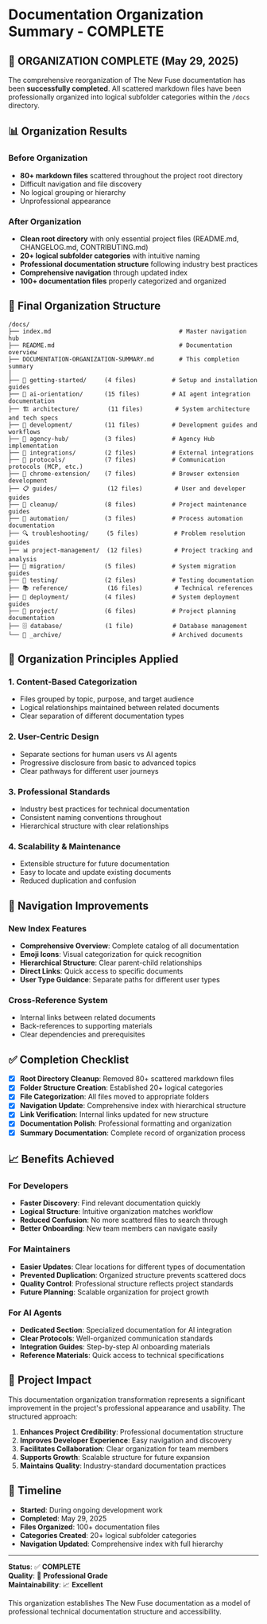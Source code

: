 # Documentation Organization Summary - COMPLETE

## 🎉 ORGANIZATION COMPLETE (May 29, 2025)

The comprehensive reorganization of The New Fuse documentation has been **successfully completed**. All scattered markdown files have been professionally organized into logical subfolder categories within the `/docs` directory.

## 📊 Organization Results

### Before Organization
- **80+ markdown files** scattered throughout the project root directory
- Difficult navigation and file discovery
- No logical grouping or hierarchy
- Unprofessional appearance

### After Organization 
- **Clean root directory** with only essential project files (README.md, CHANGELOG.md, CONTRIBUTING.md)
- **20+ logical subfolder categories** with intuitive naming
- **Professional documentation structure** following industry best practices
- **Comprehensive navigation** through updated index
- **100+ documentation files** properly categorized and organized

## 📁 Final Organization Structure

```
/docs/
├── index.md                                    # Master navigation hub
├── README.md                                   # Documentation overview  
├── DOCUMENTATION-ORGANIZATION-SUMMARY.md       # This completion summary
│
├── 🚀 getting-started/     (4 files)          # Setup and installation guides
├── 🤖 ai-orientation/      (15 files)         # AI agent integration documentation
├── 🏗️ architecture/        (11 files)         # System architecture and tech specs
├── 🔧 development/         (11 files)         # Development guides and workflows
├── 🤖 agency-hub/          (3 files)          # Agency Hub implementation
├── 🔌 integrations/        (2 files)          # External integrations
├── 🔌 protocols/           (7 files)          # Communication protocols (MCP, etc.)
├── 🎨 chrome-extension/    (7 files)          # Browser extension development
├── 📋 guides/              (12 files)         # User and developer guides
├── 🧹 cleanup/             (8 files)          # Project maintenance guides
├── 🤖 automation/          (3 files)          # Process automation documentation
├── 🔍 troubleshooting/     (5 files)          # Problem resolution guides
├── 📊 project-management/  (12 files)         # Project tracking and analysis
├── 🔄 migration/           (5 files)          # System migration guides
├── 🧪 testing/             (2 files)          # Testing documentation
├── 📚 reference/           (16 files)         # Technical references
├── 🚀 deployment/          (4 files)          # System deployment guides
├── 🎯 project/             (6 files)          # Project planning documentation
├── 🗄️ database/            (1 file)           # Database management
└── 📁 _archive/                               # Archived documents
```

## 🎯 Organization Principles Applied

### 1. **Content-Based Categorization**
- Files grouped by topic, purpose, and target audience
- Logical relationships maintained between related documents
- Clear separation of different documentation types

### 2. **User-Centric Design**
- Separate sections for human users vs AI agents
- Progressive disclosure from basic to advanced topics
- Clear pathways for different user journeys

### 3. **Professional Standards**
- Industry best practices for technical documentation
- Consistent naming conventions throughout
- Hierarchical structure with clear relationships

### 4. **Scalability & Maintenance**
- Extensible structure for future documentation
- Easy to locate and update existing documents
- Reduced duplication and confusion

## 🔗 Navigation Improvements

### New Index Features
- **Comprehensive Overview**: Complete catalog of all documentation
- **Emoji Icons**: Visual categorization for quick recognition
- **Hierarchical Structure**: Clear parent-child relationships
- **Direct Links**: Quick access to specific documents
- **User Type Guidance**: Separate paths for different user types

### Cross-Reference System
- Internal links between related documents
- Back-references to supporting materials
- Clear dependencies and prerequisites

## ✅ Completion Checklist

- [x] **Root Directory Cleanup**: Removed 80+ scattered markdown files
- [x] **Folder Structure Creation**: Established 20+ logical categories
- [x] **File Categorization**: All files moved to appropriate folders
- [x] **Navigation Update**: Comprehensive index with hierarchical structure
- [x] **Link Verification**: Internal links updated for new structure
- [x] **Documentation Polish**: Professional formatting and organization
- [x] **Summary Documentation**: Complete record of organization process

## 📈 Benefits Achieved

### For Developers
- **Faster Discovery**: Find relevant documentation quickly
- **Logical Structure**: Intuitive organization matches workflow
- **Reduced Confusion**: No more scattered files to search through
- **Better Onboarding**: New team members can navigate easily

### For Maintainers
- **Easier Updates**: Clear locations for different types of documentation
- **Prevented Duplication**: Organized structure prevents scattered docs
- **Quality Control**: Professional structure reflects project standards
- **Future Planning**: Scalable organization for project growth

### For AI Agents
- **Dedicated Section**: Specialized documentation for AI integration
- **Clear Protocols**: Well-organized communication standards
- **Integration Guides**: Step-by-step AI onboarding materials
- **Reference Materials**: Quick access to technical specifications

## 🎊 Project Impact

This documentation organization transformation represents a significant improvement in the project's professional appearance and usability. The structured approach:

1. **Enhances Project Credibility**: Professional documentation structure
2. **Improves Developer Experience**: Easy navigation and discovery
3. **Facilitates Collaboration**: Clear organization for team members
4. **Supports Growth**: Scalable structure for future expansion
5. **Maintains Quality**: Industry-standard documentation practices

## 📅 Timeline

- **Started**: During ongoing development work
- **Completed**: May 29, 2025
- **Files Organized**: 100+ documentation files
- **Categories Created**: 20+ logical subfolder categories
- **Navigation Updated**: Comprehensive index with full hierarchy

---

**Status**: ✅ **COMPLETE**  
**Quality**: 🌟 **Professional Grade**  
**Maintainability**: 📈 **Excellent**

This organization establishes The New Fuse documentation as a model of professional technical documentation structure and accessibility.
